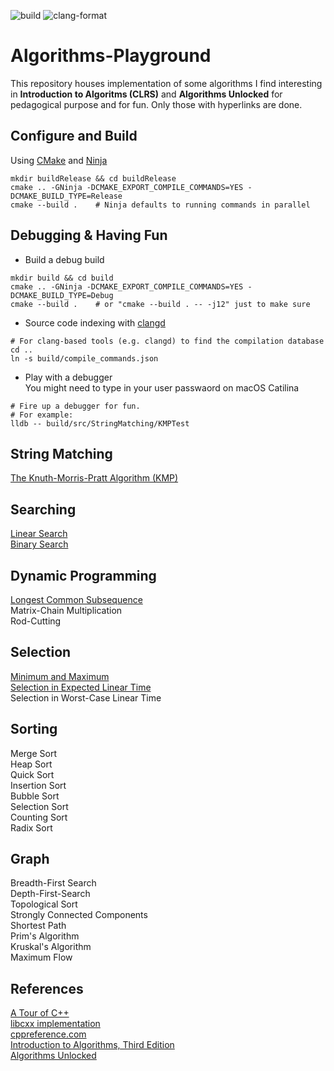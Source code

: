 ![build](https://github.com/rZhBoYao/Algorithms-Playground/workflows/build/badge.svg) ![clang-format](https://github.com/rZhBoYao/Algorithms-Playground/workflows/clang-format/badge.svg)
# Algorithms-Playground
This repository houses implementation of some algorithms I find interesting in **Introduction to Algoritms (CLRS)** and **Algorithms Unlocked** for pedagogical purpose and for fun. Only those with hyperlinks are done.
## Configure and Build 
Using [CMake](https://cmake.org/) and [Ninja](https://ninja-build.org/)
```SHELL
mkdir buildRelease && cd buildRelease
cmake .. -GNinja -DCMAKE_EXPORT_COMPILE_COMMANDS=YES -DCMAKE_BUILD_TYPE=Release
cmake --build .    # Ninja defaults to running commands in parallel
```
## Debugging & Having Fun
* Build a debug build
```SHELL
mkdir build && cd build
cmake .. -GNinja -DCMAKE_EXPORT_COMPILE_COMMANDS=YES -DCMAKE_BUILD_TYPE=Debug
cmake --build .    # or "cmake --build . -- -j12" just to make sure
```
* Source code indexing with [clangd](https://clangd.llvm.org/)
```SHELL
# For clang-based tools (e.g. clangd) to find the compilation database
cd ..
ln -s build/compile_commands.json
```
* Play with a debugger  
You might need to type in your user passwaord on macOS Catilina
```SHELL
# Fire up a debugger for fun. 
# For example:
lldb -- build/src/StringMatching/KMPTest
```
## String Matching
[The Knuth-Morris-Pratt Algorithm (KMP)](src/StringMatching/KMP.cpp#L23-L45)  
## Searching
[Linear Search](src/Searching/Searching.hpp#L4-L19)  
[Binary Search](src/Searching/Searching.hpp#L21-L44)  
## Dynamic Programming
[Longest Common Subsequence](src/DynamicProgramming/LCS.cpp#L11-L27)  
Matrix-Chain Multiplication  
Rod-Cutting  
## Selection
[Minimum and Maximum](src/Selection/Selection.cpp#L9-L55)  
[Selection in Expected Linear Time](src/Selection/Selection.cpp#L57-L83)  
Selection in Worst-Case Linear Time  
## Sorting
Merge Sort  
Heap Sort  
Quick Sort  
Insertion Sort  
Bubble Sort  
Selection Sort  
Counting Sort  
Radix Sort  
## Graph
Breadth-First Search  
Depth-First-Search  
Topological Sort  
Strongly Connected Components  
Shortest Path  
Prim's Algorithm  
Kruskal's Algorithm  
Maximum Flow  
## References
[A Tour of C++](http://www.stroustrup.com/tour2.html)  
[libcxx implementation](https://github.com/llvm/llvm-project/blob/master/libcxx/include/algorithm)  
[cppreference.com](https://en.cppreference.com/w/cpp)  
[Introduction to Algorithms, Third Edition](https://mitpress.mit.edu/books/introduction-algorithms-third-edition)  
[Algorithms Unlocked](https://mitpress.mit.edu/books/algorithms-unlocked)  
